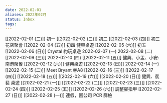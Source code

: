 ```yaml
---
date: 2022-02-01
aliases: 2022年02月
status: Inbox
tags:
---
```


[[2022-02-01 (二)]] 初一
[[2022-02-02 (三)]] 初二
[[2022-02-03 (四)]] 初三 花店聚會
[[2022-02-04 (五)]] 初四 健興桌遊
[[2022-02-05 (六)]] 初五
[[2022-02-06 (日)]] Crystal 約玩桌遊
2022-02-07 (一) 
2022-02-08 (二)
[[2022-02-09 (三)]]
2022-02-10 (四)
[[2022-02-11 (五)]] 健興、小孟、小安: 南港聚餐
[[2022-02-12 (六)]] 健興桌遊
[[2022-02-13 (日)]]
2022-02-14 (一)
[[2022-02-15 (二)]] Meet Bryant @A8
[[2022-02-16 (三)]]
[[2022-02-17 (四)]]
[[2022-02-18 (五)]]
[[2022-02-19 (六)]]
[[2022-02-20 (日)]] 健興、裴裴 桌遊
[[2022-02-21 (一)]]
[[2022-02-22 (二)]]
[[2022-02-23 (三)]]
[[2022-02-24 (四)]]
[[2022-02-25 (五)]]
[[2022-02-26 (六)]] 調整腳指甲
[[2022-02-27 (日)]]
[[2022-02-28 (一)]] 連假，回公司 PCR 篩檢